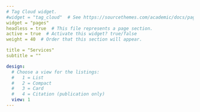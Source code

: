 ```yaml
---
# Tag Cloud widget.
#widget = "tag_cloud"  # See https://sourcethemes.com/academic/docs/page-builder/
widget = "pages"
headless = true  # This file represents a page section.
active = true  # Activate this widget? true/false
weight = 40  # Order that this section will appear.

title = "Services"
subtitle = ""

design:
  # Choose a view for the listings:
  #   1 = List
  #   2 = Compact
  #   3 = Card
  #   4 = Citation (publication only)
  view: 1
---
```

